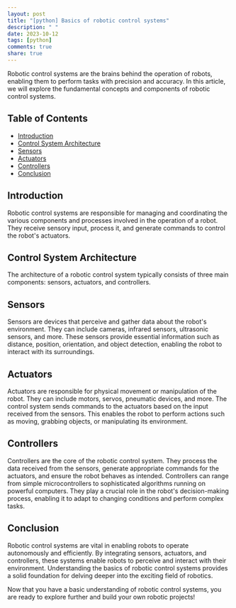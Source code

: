```yaml
---
layout: post
title: "[python] Basics of robotic control systems"
description: " "
date: 2023-10-12
tags: [python]
comments: true
share: true
---
```


Robotic control systems are the brains behind the operation of robots, enabling them to perform tasks with precision and accuracy. In this article, we will explore the fundamental concepts and components of robotic control systems.

## Table of Contents
- [Introduction](#introduction)
- [Control System Architecture](#control-system-architecture)
- [Sensors](#sensors)
- [Actuators](#actuators)
- [Controllers](#controllers)
- [Conclusion](#conclusion)

## Introduction
Robotic control systems are responsible for managing and coordinating the various components and processes involved in the operation of a robot. They receive sensory input, process it, and generate commands to control the robot's actuators.

## Control System Architecture
The architecture of a robotic control system typically consists of three main components: sensors, actuators, and controllers.

## Sensors
Sensors are devices that perceive and gather data about the robot's environment. They can include cameras, infrared sensors, ultrasonic sensors, and more. These sensors provide essential information such as distance, position, orientation, and object detection, enabling the robot to interact with its surroundings.

## Actuators
Actuators are responsible for physical movement or manipulation of the robot. They can include motors, servos, pneumatic devices, and more. The control system sends commands to the actuators based on the input received from the sensors. This enables the robot to perform actions such as moving, grabbing objects, or manipulating its environment.

## Controllers
Controllers are the core of the robotic control system. They process the data received from the sensors, generate appropriate commands for the actuators, and ensure the robot behaves as intended. Controllers can range from simple microcontrollers to sophisticated algorithms running on powerful computers. They play a crucial role in the robot's decision-making process, enabling it to adapt to changing conditions and perform complex tasks.

## Conclusion
Robotic control systems are vital in enabling robots to operate autonomously and efficiently. By integrating sensors, actuators, and controllers, these systems enable robots to perceive and interact with their environment. Understanding the basics of robotic control systems provides a solid foundation for delving deeper into the exciting field of robotics.

Now that you have a basic understanding of robotic control systems, you are ready to explore further and build your own robotic projects!